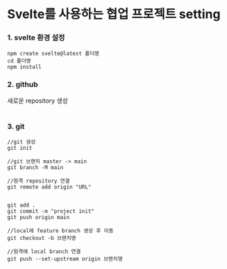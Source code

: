 # Svelte를 사용하는 협업 프로젝트 setting

### 1. svelte 환경 설정

```
npm create svelte@latest 폴더명
cd 폴더명
npm install
```

### 2. github

새로운 repository 생성
<br>
<br>

### 3. git

```
//git 생성
git init

//git 브랜치 master -> main
git branch -M main

//원격 repository 연결
git remote add origin "URL"


git add .
git commit -m "project init"
git push origin main

//local에 feature branch 생성 후 이동
git checkout -b 브랜치명

//원격에 local branch 연결
git push --set-upstream origin 브랜치명
```
